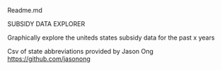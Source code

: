 Readme.md

SUBSIDY DATA EXPLORER

Graphically explore the uniteds states subsidy data for the past x years



Csv of state abbreviations provided by Jason Ong https://github.com/jasonong